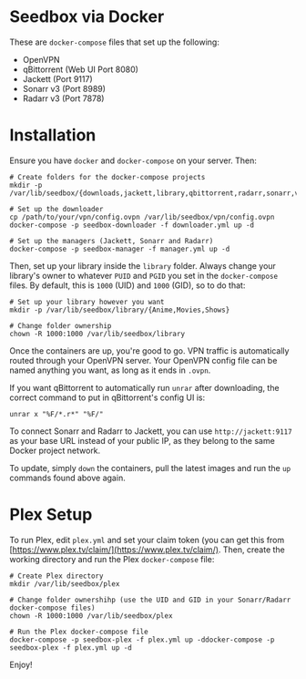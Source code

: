 # Seedbox via Docker

These are `docker-compose` files that set up the following:

* OpenVPN
* qBittorrent (Web UI Port 8080)
* Jackett (Port 9117)
* Sonarr v3 (Port 8989)
* Radarr v3 (Port 7878)

# Installation

Ensure you have `docker` and `docker-compose` on your server. Then:

```
# Create folders for the docker-compose projects
mkdir -p /var/lib/seedbox/{downloads,jackett,library,qbittorrent,radarr,sonarr,vpn}

# Set up the downloader
cp /path/to/your/vpn/config.ovpn /var/lib/seedbox/vpn/config.ovpn
docker-compose -p seedbox-downloader -f downloader.yml up -d

# Set up the managers (Jackett, Sonarr and Radarr)
docker-compose -p seedbox-manager -f manager.yml up -d
```

Then, set up your library inside the `library` folder. Always change your library's owner to whatever `PUID` and `PGID` you set in the `docker-compose` files. By default, this is `1000` (UID) and `1000` (GID), so to do that:

```
# Set up your library however you want
mkdir -p /var/lib/seedbox/library/{Anime,Movies,Shows}

# Change folder ownership
chown -R 1000:1000 /var/lib/seedbox/library
```

Once the containers are up, you're good to go. VPN traffic is automatically routed through your OpenVPN server. Your OpenVPN config file can be named anything you want, as long as it ends in `.ovpn`.

If you want qBittorrent to automatically run `unrar` after downloading, the correct command to put in qBittorrent's config UI is:

```
unrar x "%F/*.r*" "%F/"
```

To connect Sonarr and Radarr to Jackett, you can use `http://jackett:9117` as your base URL instead of your public IP, as they belong to the same Docker project network.

To update, simply `down` the containers, pull the latest images and run the `up` commands found above again.

# Plex Setup

To run Plex, edit `plex.yml` and set your claim token (you can get this from [https://www.plex.tv/claim/](https://www.plex.tv/claim/). Then, create the working directory and run the Plex `docker-compose` file:

```
# Create Plex directory
mkdir /var/lib/seedbox/plex

# Change folder ownershihp (use the UID and GID in your Sonarr/Radarr docker-compose files)
chown -R 1000:1000 /var/lib/seedbox/plex

# Run the Plex docker-compose file
docker-compose -p seedbox-plex -f plex.yml up -ddocker-compose -p seedbox-plex -f plex.yml up -d
```

Enjoy!
